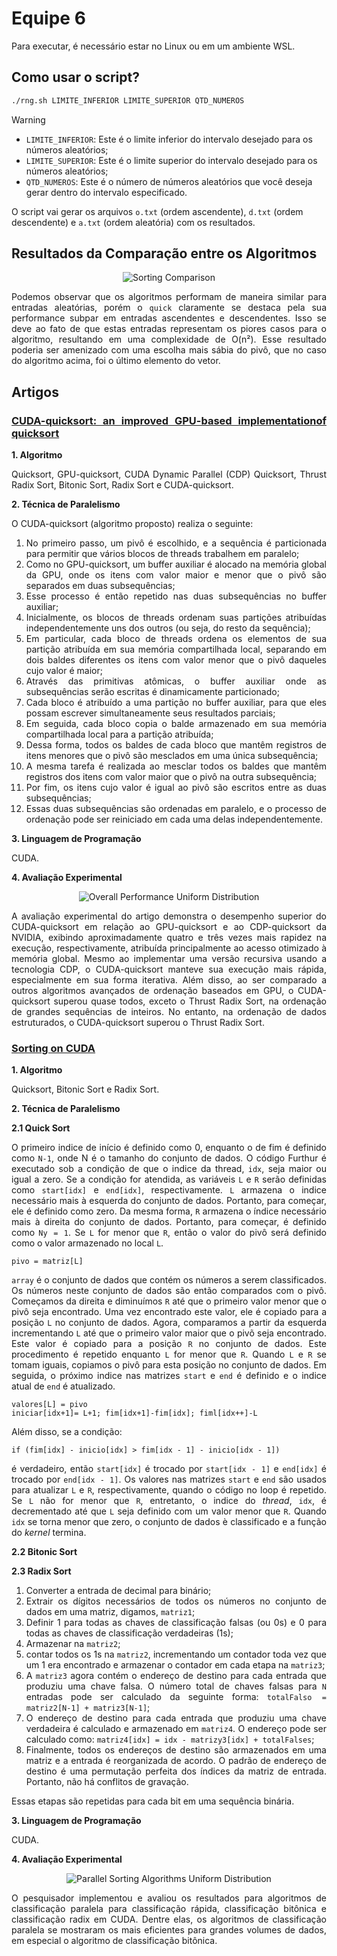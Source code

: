# Equipe 6

Para executar, é necessário estar no Linux ou em um ambiente WSL.

## Como usar o script?

```bash
./rng.sh LIMITE_INFERIOR LIMITE_SUPERIOR QTD_NUMEROS
```

> [!WARNING]
> - `LIMITE_INFERIOR`: Este é o limite inferior do intervalo desejado para os números aleatórios;
> - `LIMITE_SUPERIOR`: Este é o limite superior do intervalo desejado para os números aleatórios;
> - `QTD_NUMEROS`: Este é o número de números aleatórios que você deseja gerar dentro do intervalo especificado.

O script vai gerar os arquivos `o.txt` (ordem ascendente), `d.txt` (ordem descendente) e `a.txt` (ordem aleatória) com os resultados.

<div align="justify">

## Resultados da Comparação entre os Algoritmos

<div align="center">

![Sorting Comparison](./assets/sorting_comparison.png)

</div>

Podemos observar que os algoritmos performam de maneira similar para entradas aleatórias, porém o `quick` claramente se destaca pela sua performance subpar em entradas ascendentes e descendentes. Isso se deve ao fato de que estas entradas representam os piores casos para o algoritmo, resultando em uma complexidade de O(n²). Esse resultado poderia ser amenizado com uma escolha mais sábia do pivô, que no caso do algoritmo acima, foi o último elemento do vetor.

## Artigos

### [CUDA-quicksort: an improved GPU-based implementationof quicksort](https://onlinelibrary.wiley.com/doi/epdf/10.1002/cpe.3611)

**1. Algoritmo**

Quicksort, GPU-quicksort, CUDA Dynamic Parallel (CDP) Quicksort, Thrust Radix Sort, Bitonic Sort, Radix Sort e CUDA-quicksort.

**2. Técnica de Paralelismo**

O CUDA-quicksort (algoritmo proposto) realiza o seguinte:

1. No primeiro passo, um pivô é escolhido, e a sequência é particionada para permitir que vários blocos de threads trabalhem em paralelo;
2. Como no GPU-quicksort, um buffer auxiliar é alocado na memória global da GPU, onde os itens com valor maior e menor que o pivô são separados em duas subsequências;
3. Esse processo é então repetido nas duas subsequências no buffer auxiliar;
4. Inicialmente, os blocos de threads ordenam suas partições atribuídas independentemente uns dos outros (ou seja, do resto da sequência);
5. Em particular, cada bloco de threads ordena os elementos de sua partição atribuída em sua memória compartilhada local, separando em dois baldes diferentes os itens com valor menor que o pivô daqueles cujo valor é maior;
6. Através das primitivas atômicas, o buffer auxiliar onde as subsequências serão escritas é dinamicamente particionado;
7. Cada bloco é atribuído a uma partição no buffer auxiliar, para que eles possam escrever simultaneamente seus resultados parciais;
8. Em seguida, cada bloco copia o balde armazenado em sua memória compartilhada local para a partição atribuída;
9. Dessa forma, todos os baldes de cada bloco que mantêm registros de itens menores que o pivô são mesclados em uma única subsequência;
10. A mesma tarefa é realizada ao mesclar todos os baldes que mantêm registros dos itens com valor maior que o pivô na outra subsequência;
11. Por fim, os itens cujo valor é igual ao pivô são escritos entre as duas subsequências;
12. Essas duas subsequências são ordenadas em paralelo, e o processo de ordenação pode ser reiniciado em cada uma delas independentemente.

**3. Linguagem de Programação**

CUDA.

**4. Avaliação Experimental**

<div align="center">

![Overall Performance Uniform Distribution](./assets/overall_performance.jpeg)

</div>

A avaliação experimental do artigo demonstra o desempenho superior do CUDA-quicksort em relação ao GPU-quicksort e ao CDP-quicksort da NVIDIA, exibindo aproximadamente quatro e três vezes mais rapidez na execução, respectivamente, atribuída principalmente ao acesso otimizado à memória global. Mesmo ao implementar uma versão recursiva usando a tecnologia CDP, o CUDA-quicksort manteve sua execução mais rápida, especialmente em sua forma iterativa. Além disso, ao ser comparado a outros algoritmos avançados de ordenação baseados em GPU, o CUDA-quicksort superou quase todos, exceto o Thrust Radix Sort, na ordenação de grandes sequências de inteiros. No entanto, na ordenação de dados estruturados, o CUDA-quicksort superou o Thrust Radix Sort.

### [Sorting on CUDA](https://digitalcommons.providence.edu/cgi/viewcontent.cgi?article=1000&context=computer_science_students)

**1. Algoritmo**

Quicksort, Bitonic Sort e Radix Sort.

**2. Técnica de Paralelismo**

**2.1 Quick Sort**

O primeiro indice de início é definido como 0, enquanto o de fim é definido como `N-1`, onde N é o tamanho do conjunto de dados. O código Furthur é executado sob a condição de que o indice da thread, `idx`, seja maior ou igual a zero. Se a condição for atendida, as variáveis `L` e `R` serão definidas como `start[idx]` e `end[idx]`, respectivamente. `L` armazena o indice necessário mais à esquerda do conjunto de dados. Portanto, para começar, ele é definido como zero. Da mesma forma, `R` armazena o índice necessário mais à direita do conjunto de dados. Portanto, para começar, é definido como `Ny = 1`. Se `L` for menor que `R`, então o valor do pivô será definido como o valor armazenado no local `L`.

```
pivo = matriz[L]
```

`array` é o conjunto de dados que contém os números a serem classificados. Os números neste conjunto de dados são então comparados com o pivô. Começamos da direita e diminuímos `R` até que o primeiro valor menor que o pivô seja encontrado. Uma vez encontrado este valor, ele é copiado para a posição `L` no conjunto de dados. Agora, comparamos a partir da esquerda incrementando `L` até que o primeiro valor maior que o pivõ seja encontrado. Este valor é copiado para a posição `R` no conjunto de dados. Este procedimento é repetido enquanto `L` for menor que `R`. Quando `L` e `R` se tomam iguais, copiamos o pivô para esta posição no conjunto de dados. Em seguida, o próximo indice nas matrizes `start` e `end` é definido e o indice atual de `end` é atualizado.

```
valores[L] = pivo
iniciar[idx+1]= L+1; fim[idx+1]-fim[idx]; fiml[idx++]-L
```

Além disso, se a condição:

```
if (fim[idx] - inicio[idx] > fim[idx - 1] - inicio[idx - 1])
```

é verdadeiro, então `start[idx]` é trocado por `start[idx - 1]` e `end[idx]` é trocado por `end[idx - 1]`. Os valores nas matrizes `start` e `end` são usados para atualizar `L` e `R`, respectivamente, quando o código no loop é repetido. Se `L` não for menor que `R`, entretanto, o indice do *thread*, `idx`, é decrementado até que `L` seja definido com um valor menor que `R`. Quando `idx` se torna menor que zero, o conjunto de dados è classificado e a função do *kernel* termina.

**2.2 Bitonic Sort**

**2.3 Radix Sort**

1. Converter a entrada de decimal para binário;
2. Extrair os dígitos necessários de todos os números no conjunto de dados em uma matriz, digamos, `matriz1`;
3. Definir 1 para todas as chaves de classificação falsas (ou 0s) e 0 para todas as chaves de classificação verdadeiras (1s);
4. Armazenar na `matriz2`;
5. contar todos os 1s na `matriz2`, incrementando um contador toda vez que um 1 era encontrado e armazenar o contador em cada etapa na `matriz3`;
6. A `matriz3` agora contém o endereço de destino para cada entrada que produziu uma chave falsa. O número total de chaves falsas para `N` entradas pode ser calculado da seguinte forma: `totalFalso = matriz2[N-1] + matriz3[N-1]`;
7. O endereço de destino para cada entrada que produziu uma chave verdadeira é calculado e armazenado em `matriz4`. O endereço pode ser calculado como: `matriz4[idx] = idx - matrizy3[idx] + totalFalses`;
8. Finalmente, todos os endereços de destino são armazenados em uma matriz e a entrada é reorganizada de acordo. O padrão de endereço de destino é uma permutação perfeita dos índices da matriz de entrada. Portanto, não há conflitos de gravação.

Essas etapas são repetidas para cada bit em uma sequência binária.

**3. Linguagem de Programação**

CUDA.

**4. Avaliação Experimental**

<div align="center">

![Parallel Sorting Algorithms Uniform Distribution](./assets/parallel_sorting_algorithms_uniform_distribution.jpeg)

</div>

O pesquisador implementou e avaliou os resultados para algoritmos de classificação paralela para classificação rápida, classificação bitônica e classificação radix em CUDA. Dentre elas, os algoritmos de classificação paralela se mostraram os mais eficientes para grandes volumes de dados, em especial o algoritmo de classificação bitônica.

</div>

